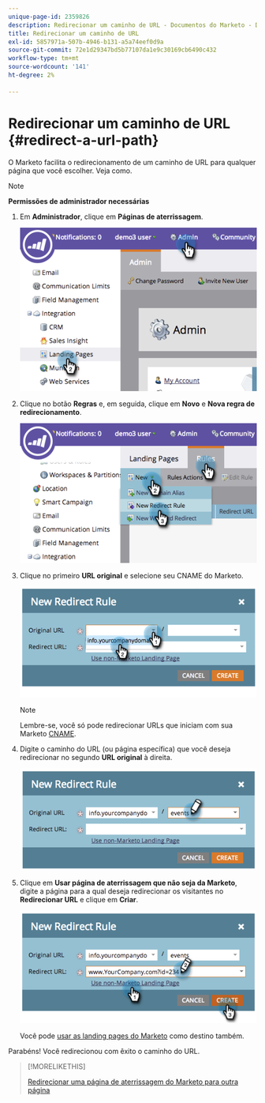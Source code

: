 ```yaml
---
unique-page-id: 2359826
description: Redirecionar um caminho de URL - Documentos do Marketo - Documentação do produto
title: Redirecionar um caminho de URL
exl-id: 5857971a-507b-4946-b131-a5a74eef0d9a
source-git-commit: 72e1d29347bd5b77107da1e9c30169cb6490c432
workflow-type: tm+mt
source-wordcount: '141'
ht-degree: 2%

---
```


# Redirecionar um caminho de URL {#redirect-a-url-path}

O Marketo facilita o redirecionamento de um caminho de URL para qualquer página que você escolher. Veja como.

>[!NOTE]
>
>**Permissões de administrador necessárias**

1. Em **Administrador**, clique em **Páginas de aterrissagem**.

   ![](assets/image2014-9-18-13-3a43-3a29.png)

1. Clique no botão **Regras** e, em seguida, clique em **Novo** e **Nova regra de redirecionamento**.

   ![](assets/image2014-9-18-13-3a43-3a40.png)

1. Clique no primeiro **URL original** e selecione seu CNAME do Marketo.

   ![](assets/image2014-9-18-13-3a43-3a49.png)

   >[!NOTE]
   >
   >Lembre-se, você só pode redirecionar URLs que iniciam com sua Marketo [CNAME](/help/marketo/product-docs/demand-generation/landing-pages/landing-page-actions/customize-your-landing-page-urls-with-a-cname.md).

1. Digite o caminho do URL (ou página específica) que você deseja redirecionar no segundo **URL original** à direita.

   ![](assets/image2014-9-18-13-3a43-3a59.png)

1. Clique em **Usar página de aterrissagem que não seja da Marketo**, digite a página para a qual deseja redirecionar os visitantes no **Redirecionar URL** e clique em **Criar**.

   ![](assets/image2014-9-18-13-3a44-3a7.png)

   Você pode [usar as landing pages do Marketo](/help/marketo/product-docs/demand-generation/landing-pages/landing-page-actions/redirect-a-marketo-landing-page-to-another-page.md) como destino também.

Parabéns! Você redirecionou com êxito o caminho do URL.

>[!MORELIKETHIS]
>
>[Redirecionar uma página de aterrissagem do Marketo para outra página](/help/marketo/product-docs/demand-generation/landing-pages/landing-page-actions/redirect-a-marketo-landing-page-to-another-page.md)
